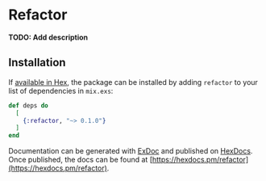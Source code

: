 # Refactor

**TODO: Add description**

## Installation

If [available in Hex](https://hex.pm/docs/publish), the package can be installed
by adding `refactor` to your list of dependencies in `mix.exs`:

```elixir
def deps do
  [
    {:refactor, "~> 0.1.0"}
  ]
end
```

Documentation can be generated with [ExDoc](https://github.com/elixir-lang/ex_doc)
and published on [HexDocs](https://hexdocs.pm). Once published, the docs can
be found at [https://hexdocs.pm/refactor](https://hexdocs.pm/refactor).

